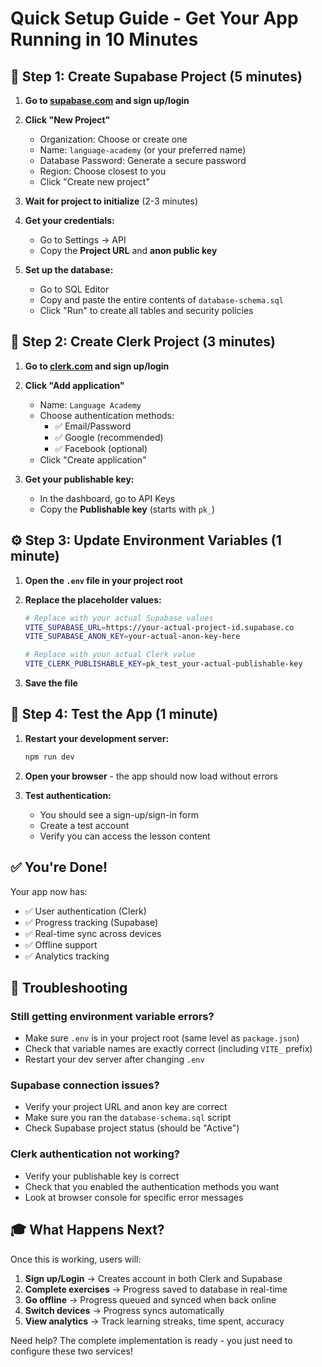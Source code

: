 # Quick Setup Guide - Get Your App Running in 10 Minutes

## 🚀 Step 1: Create Supabase Project (5 minutes)

1. **Go to [supabase.com](https://supabase.com) and sign up/login**

2. **Click "New Project"**

   - Organization: Choose or create one
   - Name: `language-academy` (or your preferred name)
   - Database Password: Generate a secure password
   - Region: Choose closest to you
   - Click "Create new project"

3. **Wait for project to initialize** (2-3 minutes)

4. **Get your credentials:**

   - Go to Settings → API
   - Copy the **Project URL** and **anon public key**

5. **Set up the database:**
   - Go to SQL Editor
   - Copy and paste the entire contents of `database-schema.sql`
   - Click "Run" to create all tables and security policies

## 🔐 Step 2: Create Clerk Project (3 minutes)

1. **Go to [clerk.com](https://clerk.com) and sign up/login**

2. **Click "Add application"**

   - Name: `Language Academy`
   - Choose authentication methods:
     - ✅ Email/Password
     - ✅ Google (recommended)
     - ✅ Facebook (optional)
   - Click "Create application"

3. **Get your publishable key:**
   - In the dashboard, go to API Keys
   - Copy the **Publishable key** (starts with `pk_`)

## ⚙️ Step 3: Update Environment Variables (1 minute)

1. **Open the `.env` file in your project root**

2. **Replace the placeholder values:**

   ```bash
   # Replace with your actual Supabase values
   VITE_SUPABASE_URL=https://your-actual-project-id.supabase.co
   VITE_SUPABASE_ANON_KEY=your-actual-anon-key-here

   # Replace with your actual Clerk value
   VITE_CLERK_PUBLISHABLE_KEY=pk_test_your-actual-publishable-key
   ```

3. **Save the file**

## 🎯 Step 4: Test the App (1 minute)

1. **Restart your development server:**

   ```bash
   npm run dev
   ```

2. **Open your browser** - the app should now load without errors

3. **Test authentication:**
   - You should see a sign-up/sign-in form
   - Create a test account
   - Verify you can access the lesson content

## ✅ You're Done!

Your app now has:

- ✅ User authentication (Clerk)
- ✅ Progress tracking (Supabase)
- ✅ Real-time sync across devices
- ✅ Offline support
- ✅ Analytics tracking

## 🐛 Troubleshooting

### Still getting environment variable errors?

- Make sure `.env` is in your project root (same level as `package.json`)
- Check that variable names are exactly correct (including `VITE_` prefix)
- Restart your dev server after changing `.env`

### Supabase connection issues?

- Verify your project URL and anon key are correct
- Make sure you ran the `database-schema.sql` script
- Check Supabase project status (should be "Active")

### Clerk authentication not working?

- Verify your publishable key is correct
- Check that you enabled the authentication methods you want
- Look at browser console for specific error messages

## 🎓 What Happens Next?

Once this is working, users will:

1. **Sign up/Login** → Creates account in both Clerk and Supabase
2. **Complete exercises** → Progress saved to database in real-time
3. **Go offline** → Progress queued and synced when back online
4. **Switch devices** → Progress syncs automatically
5. **View analytics** → Track learning streaks, time spent, accuracy

Need help? The complete implementation is ready - you just need to configure these two services!
